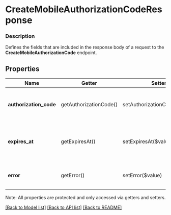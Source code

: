 # CreateMobileAuthorizationCodeResponse

### Description

Defines the fields that are included in the response body of a request to the __CreateMobileAuthorizationCode__ endpoint.

## Properties
Name | Getter | Setter | Type | Description | Notes
------------ | ------------- | ------------- | ------------- | ------------- | -------------
**authorization_code** | getAuthorizationCode() | setAuthorizationCode($value) | **string** | Generated authorization code that connects a mobile application instance to a Square account. | [optional] 
**expires_at** | getExpiresAt() | setExpiresAt($value) | **string** | The timestamp when &#x60;authorization_code&#x60; expires in [RFC 3339](https://tools.ietf.org/html/rfc3339) format, e.g., \&quot;2016-09-04T23:59:33.123Z\&quot;. | [optional] 
**error** | getError() | setError($value) | [**\SquareConnect\Model\Error**](Error.md) | An error object that provides details about how creation of authorization code failed. | [optional] 

Note: All properties are protected and only accessed via getters and setters.

[[Back to Model list]](../../README.md#documentation-for-models) [[Back to API list]](../../README.md#documentation-for-api-endpoints) [[Back to README]](../../README.md)


